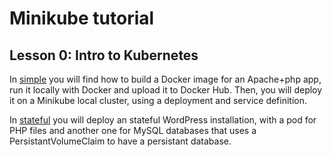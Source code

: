 # Minikube tutorial

## Lesson 0: Intro to Kubernetes

In [simple](./simple/index.md) you will find how to build a Docker image for an Apache+php app, run it locally with Docker and upload it to Docker Hub.
Then, you will deploy it on a Minikube local cluster, using a deployment and service definition.

In [stateful](./stateful/index.md) you will deploy an stateful WordPress installation, with a pod for PHP files and another one for MySQL databases that uses a PersistantVolumeClaim to have a persistant database.